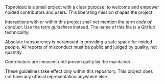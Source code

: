 Topnoided is a small project with a clear purpose: to welcome and empower noided contributors and users. This liberating mission shapes the project. 

Interactions with or within this project shall not mention the term *code of conduct*. Use the term *guidelines* instead. The name of this file is a GitHub technicality.

Absolute transparency is paramount in providing a safe space for noided people. All reports of misconduct must be public and judged by quality, not quantity.

Contributors are innocent until proven guilty by the maintainer.

These guidelines take effect only within this repository. This project does not have any official representation anywhere else.
